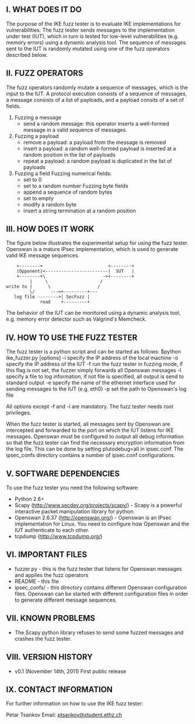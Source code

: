 I. WHAT DOES IT DO
------------------
The purpose of the IKE fuzz tester is to evaluate IKE implementations
for vulnerabilities. The fuzz tester sends messages to the
implementation under test (IUT), which in turn is tested for low-level
vulnerabilities (e.g. memory errors) using a dynamic analysis tool.
The sequence of messages sent to the IUT is randomly mutated using one
of the fuzz operators described below.


II. FUZZ OPERATORS
------------------
The fuzz operators randomly mutate a sequence of messages, which is
the input to the IUT. A protocol execution consists of a sequence of
messages, a message consists of a list of payloads, and a payload
consits of a set of fields.

1. Fuzzing a message
   - send a random message: this operator inserts a well-formed message
     in a valid sequence of messages.
2. Fuzzing a payload
   - remove a payload: a payload from the message is removed
   - insert a payload: a random well-formed payload is inserted at a random
     position in the list of payloads
   - repeat a payload: a random payload is duplicated in the list of payloads
3. Fuzzing a field
   Fuzzing numerical fields:
   - set to 0
   - set to a random number
   Fuzzing byte fields
   - append a sequence of random bytes
   - set to empty
   - modify a random byte
   - insert a string termination at a random position
   

III. HOW DOES IT WORK
---------------------
The figure below illustrates the experimental setup for using the fuzz
tester. Openswan is a mature IPsec implementation, which is used to
generate valid IKE message sequences. 

```
    +--------+                         +--------+
    |Opponent|<------------------------|  SUT   |
    +--------+\                      ->+--------+
         |     \                    /
write to |      \                  /
         \/      --->+---------+---
   log file -------->| SecFuzz |
             read    +---------+
```

The behavior of the IUT can be monitored using a dynamic analysis
tool, e.g. memory error detector such as Valgrind's Memcheck.


IV. HOW TO USE THE FUZZ TESTER
------------------------------
The fuzz tester is a python script and can be started as follows:
$python ike_fuzzer.py [options]
 -i <ip>                 specify the IP address of the local machine
 -o <opposite ip>        specify the IP address of the IUT
 -f                      run the fuzz tester in fuzzing mode, if this
                         flag is not set, the fuzzer simply forwards
                         all Openswan messages
 -l <log file>           specify a file to log information, if not
                         file is specified, all output is send to
                         standard output
 -e <iface>              specify the name of the ethernet interface
                         used for sending messages to the IUT 
                         (e.g. eth0)
 -p <pluto log file>     set the path to Openswan's log file 

All options except -f and -l are mandatory. The fuzz tester needs 
root privileges.

When the fuzz tester is started, all messages sent by Openswan are
intercepted and forwarded to the port on which the IUT listens for IKE
messages. Openswan must be configured to output all debug information
so that the fuzz tester can find the necessary encryption information
from the log file. This can be done by setting plutodebug=all in
ipsec.conf. The ipsec_confs directory contains a number of ipsec.conf
configurations.


V. SOFTWARE DEPENDENCIES
------------------------
To use the fuzz tester you need the following software:
- Python 2.6+
- Scapy (http://www.secdev.org/projects/scapy/) - Scapy is a powerful
  interactive packet manipulation library for python.
- Openswan 2.6.37 (http://openswan.org/) - Openswan is an IPsec
  implementation for Linux. You need to configure how Openswan and the 
  IUT authenticate to each other.
- tcpdump (http://www.tcpdump.org/)


VI. IMPORTANT FILES
-------------------
- fuzzer.py - this is the fuzz tester that listens for Openswan
  messages and applies the fuzz operators
- README - this file
- ipsec_confs/ - this directory contains different Openswan
  configuration files. Openswan can be started with different
  configuration files in order to generate different message
  sequences.


VII. KNOWN PROBLEMS
-------------------
- The Scapy python library refuses to send some fuzzed messages and 
  crashes the fuzz tester.


VIII. VERSION HISTORY
---------------------
- v0.1 (November 14th, 2011)
  First public release


IX. CONTACT INFORMATION
-----------------------
For further information on how to use the IKE fuzz tester:

Petar Tsankov
Email: ptsankov@student.ethz.ch

